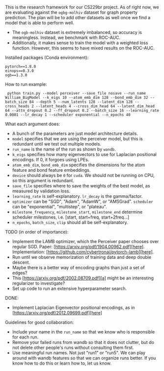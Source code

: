 This is the research framework for our CS229br project.
As of right now, we are evaluating against the `ogbg-molhiv` dataset for graph property prediction.
The plan will be to add other datasets as well once we find a model that is able to perform well.
- The `ogb-molhiv` dataset is extremely imbalanced, so accuracy is meaningless.
  Instead, we benchmark with ROC-AUC.
- Additionally, it makes sense to train the model with a weighted loss function.
However, this seems to have mixed results on the ROC-AUC.

Installed packages (Conda environment):
```
pytorch==1.8.0
einops==0.3.0
ogb==1.3.0
```
How to run example:

``
python train.py --model perceiver --save_file nosave --run_name William_BigModel --k_eigs 10 --atom_emb_dim 128 --bond_emb_dim 32 --batch_size 84 --depth 5 --num_latents 128 --latent_dim 128 --cross_heads 2 --latent_heads 4 --cross_dim_head 64 --latent_dim_head 64 --attn_dropout 0.2 --ff_dropout 0.2 --batch_size 16 --learning_rate 0.0001 --lr_decay 1 --scheduler exponential --n_epochs 40``

What each argument does:
- A bunch of the parameters are just model architecture details.
- `model` specifies that we are using the perceiver model, but this is redundant until we test out multiple models.
- `run_name` is the name of the run as shown by `wandb`.
- `k_eigs` specifies how many eigenvectors to use for Laplacian positional encodings. If 0, it forgoes using LPEs.
- `atom_emb_dim`, `bond_emb_dim` specifies the dimensions for the atom feature and bond feature embeddings.
- `device` should always be `0` for `cuda`. We should not be running on CPU, so this argument is redundant.
- `save_file` specifies where to save the weights of the best model, as measured by validation loss.
- `learning_rate` is self-explanatory. `lr_decay` is the gamma/factor. 
- `optimizer` can be "SGD", "Adam", "AdamW", or "AMSGrad". `scheduler` can be "exponential", "multistep", or "plateau".
- `milestone_frequency`, `milestone_start`, `milestone_end` determine scheduler milestones, i.e. \[start, start+freq, start+2freq...\]
- `n_epochs`, `batch_size`, `clip` should all be self-explanatory.

TODO (in order of importance):
- Implement the LAMB optimizer, which the Perceiver paper chooses over regular SGD. Paper: [https://arxiv.org/pdf/1904.00962.pdf][here]. Implementation:  [https://github.com/cybertronai/pytorch-lamb][here].
- Run until we observe memorization of training data and deep double descent.
- Maybe there is a better way of encoding graphs than just a set of edges?
- This [https://arxiv.org/pdf/2002.08709.pdf][a] might be an interesting regularizer to investigate?
- Set up code to run an extensive hyperparameter search.

DONE:

- Implement Laplacian Eigenvector positional encodings, as in [https://arxiv.org/pdf/2012.09699.pdf][here] 





Guidelines for good collaboration:
- Include your name in the `run_name` so that we know who is responsible for each run.
- Remove your failed runs from wandb so that it does not clutter, but do not delete other people's runs without consulting them first.
- Use meaningful run names. Not just "run1" or "run5". We can play around with wandb features so that we can organize runs better. If you know how to do this or learn how to, let us know.

[here]: https://arxiv.org/pdf/2012.09699.pdf
[a]: https://arxiv.org/pdf/2002.08709.pdf